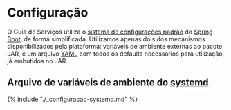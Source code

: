 # Configuração

O Guia de Serviços utiliza o [sistema de configurações padrão][spring-boot-config] do [Spring Boot][spring-boot], de forma simplificada. Utilizamos apenas dois dos mecanismos disponibilizados pela plataforma: variáveis de ambiente externas ao pacote JAR, e um arquivo [YAML] com todos os defaults necessários para utilização, já embutidos no JAR.

## Arquivo de variáveis de ambiente do [systemd]

{% include "./_configuracao-systemd.md" %}

[spring-boot-config]:http://docs.spring.io/spring-boot/docs/current/reference/html/boot-features-external-config.html#boot-features-external-config
[spring-boot]:http://projects.spring.io/spring-boot/
[systemd]:http://www.freedesktop.org/wiki/Software/systemd/
[systemd-envfile]:http://www.freedesktop.org/software/systemd/man/systemd.exec.html
[YAML]:http://yaml.org/
[ElasticSearch]:./elasticsearch.md
[Thymeleaf]:http://www.thymeleaf.org
[Vagrant]:./deploy-vagrant.md
[JavaMail]:http://www.oracle.com/technetwork/java/javamail/index.html
[prod]:./deploy-homologacao-producao.md
[Piwik]:http://www.piwik.org
[STARTTLS]:http://en.wikipedia.org/wiki/STARTTLS